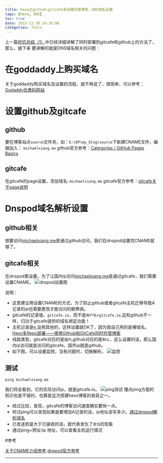 ```yaml
---
title: hexo之github\gitcafe多线路托管博客，DNS域名设置
tags: [Hexo, DNS]
toc: true
date: 2015-11-30 14:35:06
categories: Tools
---
```

上一篇[挖坑总结（1）](http://michaelxiang.me/2015/11/30/hexo-gitcafe-github-deploy/)中已经详细讲解了同时部署到gitcafe和github上的方法了，那么，接下来
要讲解的就是DNS域名相关的问题：
# 在goddaddy上购买域名
关于goddaddy购买域名及设置的流程，就不再说了，很简单，可以参考：[Godaddy优惠码网站](http://www.dute.me/guideline/)

<!-- more -->
# 设置github及gitcafe

## github
要在博客站点`source`文件夹，如：`E:\KP\my_blog\source`下新建CNAME文件，编辑加入：
`michaelxiang.me`
github官方参考：[Categories / GitHub Pages Basics](https://help.github.com/categories/github-pages-basics/)

## gitcafe
在gitcafe的page设置，添加域名:
`michaelxiang.me`
gitcafe官方参考：[gitcafe关于page说明](https://help.gitcafe.com/manuals/help/pages-services)

# Dnspod域名解析设置

## github相关
想要访问[michaelxiang.me](michelxiang.me)是通过github访问，我们在dnspod设置完CNAME就够了。

## gitcafe相关
在dnspod里设置，为了让国内ip访问[michaelxiang.me](michelxiang.me)是通过gitcafe，我们需要设置CNAME。
![dnspod设置图](http://i5.tietuku.com/7d4e84f088f8514b.png)

说明：
+ 这里建议用设置CNAME的方式，为了防止github或者gitcafe主机迁移导致A记录的ip也需要更改才能访问的额弊病。
+ gitcafe的记录值，`gitcafe.io`，而不是`用户名+gitcafe.io`,这和github不一样，归功于gitcafe提供的域名绑定功能！
+ 主机记录是`@`,没用其他的，这样设置就OK了，因为我自己用的是裸域名。[Hexo多Repo部署——使用Github和GitCafe同时托管博客](http://www.alok2333.com/2015/10/03/blog-hexo-next/#comment-2383478967)
+ 线路类型，gitcafe对应的是`国内`,github对应的是`默认`，这么设置的话，那么国内ip访问就是访问的gitcafe，国外ip就是github。
+ 如下图，可以设置监控，当有问题时，切换解析。
![监控](http://i5.tietuku.com/21b9ca72e190ff68.png)

## 测试
```
ping michaelxiang.me
```
我们将会看到，它的实际访问ip，就是gitcafe.io。
![ping测试](http://i5.tietuku.com/9977e4eedd3e0f55.png)
懂点ping方面的知识也是不错的，也算是这次搭建hexo博客的收获之一。
+ 经过比较，发现，gitcafe的博客访问速度确实要快一点。
+ 听过ping可以发现如果是要增加A记录的话，ip地址该写多少。[通过dnspod解析域名](http://www.alok2333.com/2015/10/03/blog-hexo-next/#comment-2384631807)
+ 已发送若是大于已接收的话，就代表发生了`丢包`的现象
+ 通过ping+网址\ip 地址，可以查看主机运行情况


#参考

[关于CNAME介绍参考](http://www.zhihu.com/question/20414602)
[dnspod官方参考](https://support.dnspod.cn/Kb/showarticle/tsid/32/)

----

